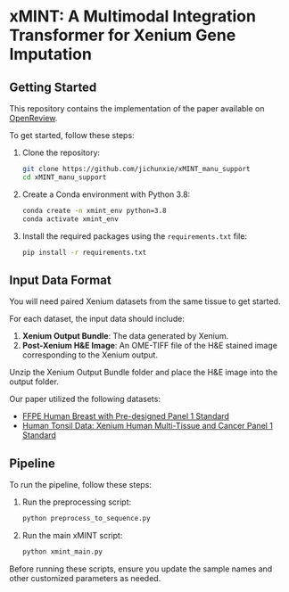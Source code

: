 # xMINT: A Multimodal Integration Transformer for Xenium Gene Imputation

## Getting Started

This repository contains the implementation of the paper available on [OpenReview](https://openreview.net/forum?id=hnYLq2lwOv).

To get started, follow these steps:

1. Clone the repository:
    ```bash
    git clone https://github.com/jichunxie/xMINT_manu_support
    cd xMINT_manu_support
    ```

2. Create a Conda environment with Python 3.8:
    ```bash
    conda create -n xmint_env python=3.8
    conda activate xmint_env
    ```

3. Install the required packages using the `requirements.txt` file:
    ```bash
    pip install -r requirements.txt
    ```

## Input Data Format

You will need paired Xenium datasets from the same tissue to get started.

For each dataset, the input data should include:

1. **Xenium Output Bundle**: The data generated by Xenium.
2. **Post-Xenium H&E Image**: An OME-TIFF file of the H&E stained image corresponding to the Xenium output.

Unzip the Xenium Output Bundle folder and place the H&E image into the output folder.

Our paper utilized the following datasets:
- [FFPE Human Breast with Pre-designed Panel 1 Standard](https://www.10xgenomics.com/datasets/ffpe-human-breast-with-pre-designed-panel-1-standard)
- [Human Tonsil Data: Xenium Human Multi-Tissue and Cancer Panel 1 Standard](https://www.10xgenomics.com/datasets/human-tonsil-data-xenium-human-multi-tissue-and-cancer-panel-1-standard)

## Pipeline

To run the pipeline, follow these steps:

1. Run the preprocessing script:
    ```bash
    python preprocess_to_sequence.py
    ```

2. Run the main xMINT script:
    ```bash
    python xmint_main.py
    ```

Before running these scripts, ensure you update the sample names and other customized parameters as needed.
